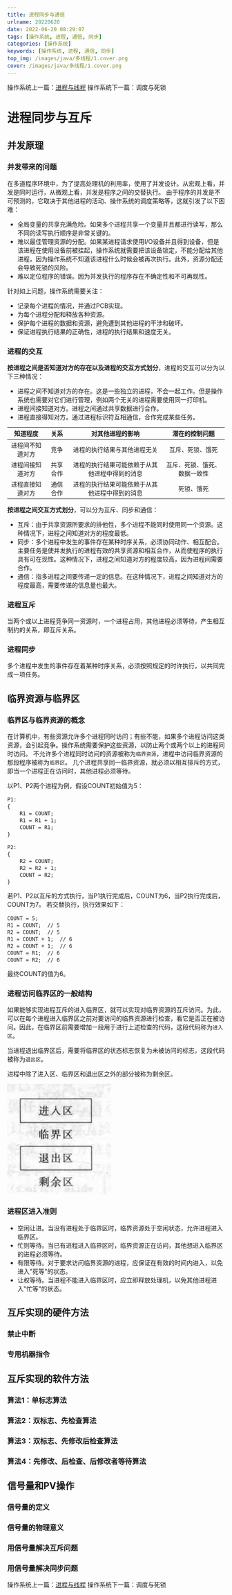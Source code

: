 ```yaml
---
title: 进程同步与通信
urlname: 20220620
date: 2022-06-20 08:29:07
tags: [操作系统, 进程, 通信, 同步]
categories: [操作系统]
keywords: [操作系统, 进程, 通信, 同步]
top_img: /images/java/多线程/1.cover.png
cover: /images/java/多线程/1.cover.png
---
```



操作系统上一篇：<a href="/p/20220609/" target="_blank">进程与线程</a>
操作系统下一篇：调度与死锁

# 进程同步与互斥
## 并发原理
### 并发带来的问题
在多道程序环境中，为了提高处理机的利用率，使用了并发设计。从宏观上看，并发是同时运行，从微观上看，并发是程序之间的交替执行。
由于程序的并发是不可预测的，它取决于其他进程的活动、操作系统的调度策略等，这就引发了以下困难：
- 全局变量的共享充满危险。如果多个进程共享一个变量并且都进行读写，那么不同的读写执行顺序是非常关键的。
- 难以最佳管理资源的分配。如果某进程请求使用I/O设备并且得到设备，但是该进程在使用设备前被挂起，操作系统就需要把该设备锁定，不能分配给其他进程，因为操作系统不知道该进程什么时候会被再次执行。此外，资源分配还会导致死锁的风险。
- 难以定位程序的错误。因为并发执行的程序存在不确定性和不可再现性。

针对如上问题，操作系统需要关注：
- 记录每个进程的情况，并通过PCB实现。
- 为每个进程分配和释放各种资源。
- 保护每个进程的数据和资源，避免遭到其他进程的干涉和破坏。
- 保证进程执行结果的正确性，进程的执行结果和速度无关。

### 进程的交互
**按进程之间是否知道对方的存在以及进程的交互方式划分**，进程的交互可以分为以下三种情况：
- 进程之间不知道对方的存在。这是一些独立的进程，不会一起工作。但是操作系统也需要对它们进行管理，例如两个无关的进程需要使用同一打印机。
- 进程间接知道对方。进程之间通过共享数据进行合作。
- 进程直接得知对方。通过进程标识符互相通信，合作完成某些任务。

| 知道程度 | 关系 | 对其他进程的影响 | 潜在的控制问题 |
| :--: | :--: | :--: | :--: |
| 进程间不知道对方 | 竞争 | 进程的执行结果与其他进程无关 | 互斥、死锁、饿死 |
| 进程间接知道对方 | 共享合作 | 进程的执行结果可能依赖于从其他进程中得到的消息 | 互斥、死锁、饿死、数据一致性 |
| 进程直接知道对方 | 通信合作 | 进程的执行结果可能依赖于从其他进程中得到的消息 | 死锁、饿死 |


**按进程之间交互方式划分**，可以分为互斥、同步和通信：
- 互斥：由于共享资源所要求的排他性，多个进程不能同时使用同一个资源。这种情况下，进程之间知道对方的程度最低。
- 同步：多个进程中发生的事件存在某种时序关系，必须协同动作、相互配合。主要任务是使并发执行的进程有效的共享资源和相互合作，从而使程序的执行具有可在现性。这种情况下，进程之间知道对方的程度较高，因为进程间需要合作。
- 通信：指多进程之间要传递一定的信息。在这种情况下，进程之间知道对方的程度最高，需要传递的信息量也最大。


### 进程互斥

当两个或以上进程竞争同一资源时，一个进程占用，其他进程必须等待，产生相互制约的关系，即互斥关系。

### 进程同步

多个进程中发生的事件存在着某种时序关系，必须按照规定的时许执行，以共同完成一项任务。

## 临界资源与临界区
### 临界区与临界资源的概念

在计算机中，有些资源允许多个进程同时访问；有些不能，如果多个进程访问这类资源，会引起竞争。操作系统需要保护这些资源，以防止两个或两个以上的进程同时访问。
不允许多个进程同时访问的资源被称为`临界资源`，进程中访问临界资源的那段程序被称为`临界区`。
几个进程共享同一临界资源，就必须以相互排斥的方式，即当一个进程正在访问时，其他进程必须等待。

以P1、P2两个进程为例，假设COUNT初始值为5：
```text
P1:
{
    R1 = COUNT;
    R1 = R1 + 1;
    COUNT = R1;
}
```
```text
P2:
{
    R2 = COUNT;
    R2 = R2 + 1;
    COUNT = R2;
}
```
若P1、P2以互斥的方式执行，当P1执行完成后，COUNT为6，当P2执行完成后，COUNT为7。
若交替执行，执行效果如下：
```text
COUNT = 5;
R1 = COUNT;  // 5
R2 = COUNT;  // 5
R1 = COUNT + 1;  // 6
R2 = COUNT + 1;  // 6
COUNT = R1;  // 6
COUNT = R2;  // 6
```
最终COUNT的值为6。

### 进程访问临界区的一般结构

如果能够实现进程互斥的进入临界区，就可以实现对临界资源的互斥访问。为此，可以在每个进程进入临界区之前对要访问的临界资源进行检查，看它是否正在被访问。因此，在临界区前需要增加一段用于进行上述检查的代码，这段代码称为`进入区`。

当进程退出临界区后，需要将临界区的状态标志恢复为未被访问的标志，这段代码被称为`退出区`。

进程中除了进入区、临界区和退出区之外的部分被称为剩余区。

![进程访问临界区的一般结构](/images/操作系统/4进程同步与通信/2进程访问临界区的一般结构.png)


### 进程区进入准则
- 空闲让进。当没有进程处于临界区时，临界资源处于空闲状态，允许进程进入临界区。
- 忙则等待。当已有进程进入临界区时，临界资源正在访问，其他想进入临界区的进程必须等待。
- 有限等待。对于要求访问临界资源的进程，应保证在有效的时间内进入，以免进入"死等"的状态。
- 让权等待。当进程不能进入临界区时，应立即释放处理机，以免其他进程进入"忙等"的状态。


## 互斥实现的硬件方法
### 禁止中断
### 专用机器指令

## 互斥实现的软件方法
### 算法1：单标志算法
### 算法2：双标志、先检查算法
### 算法3：双标志、先修改后检查算法
### 算法4：先修改、后检查、后修改者等待算法

## 信号量和PV操作
### 信号量的定义
### 信号量的物理意义
### 用信号量解决互斥问题
### 用信号量解决同步问题







操作系统上一篇：<a href="/p/20220609/" target="_blank">进程与线程</a>
操作系统下一篇：调度与死锁
